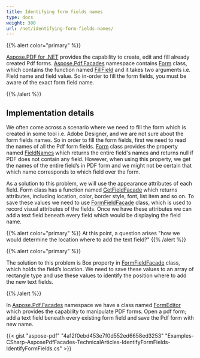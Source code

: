 ```yaml
---
title: Identifying form fields names
type: docs
weight: 300
url: /net/identifying-form-fields-names/
---
```


{{% alert color="primary" %}} 

[Aspose.PDF for .NET](/pdf/net/) provides the capability to create, edit and fill already created Pdf forms. [Aspose.Pdf.Facades](https://docs-qa.aspose.com/display/pdftemp/Aspose.Pdf.Facades+namespace) namespace contains [Form](http://www.aspose.com/api/net/pdf/aspose.pdf.facades/form) class, which contains the function named [FillField](http://www.aspose.com/api/net/pdf/aspose.pdf.facades/form/methods/fillfield/index) and it takes two arguments i.e. Field name and field value. So in-order to fill the form fields, you must be aware of the exact form field name.

{{% /alert %}} 
## **Implementation details**
We often come across a scenario where we need to fill the form which is created in some tool i.e. Adobe Designer, and we are not sure about the form fields names. So in order to fill the form fields, first we need to read the names of all the Pdf form fields. [Form](http://www.aspose.com/api/net/pdf/aspose.pdf.facades/form) class provides the property named [FieldNames](http://www.aspose.com/api/net/pdf/aspose.pdf.facades/form/properties/fieldnames) which returns the entire field's names and returns null if PDF does not contain any field. However, when using this property, we get the names of the entire field’s in PDF form and we might not be certain that which name corresponds to which field over the form.

As a solution to this problem, we will use the appearance attributes of each field. Form class has a function named [GetFieldFacade](http://www.aspose.com/api/net/pdf/aspose.pdf.facades/form/methods/getfieldfacade) which returns attributes, including location, color, border style, font, list item and so on. To save these values we need to use [FormFieldFacade](http://www.aspose.com/api/net/pdf/aspose.pdf.facades/FormFieldFacade) class, which is used to record visual attributes of the fields. Once we have these attributes we can add a text field beneath every field which would be displaying the field name.

{{% alert color="primary" %}} 
At this point, a question arises "how we would determine the location where to add the text field?"
{{% /alert %}} 


{{% alert color="primary" %}} 

The solution to this problem is Box property in [FormFieldFacade](http://www.aspose.com/api/net/pdf/aspose.pdf.facades/FormFieldFacade) class, which holds the field’s location. We need to save these values to an array of rectangle type and use these values to identify the position where to add the new text fields.

{{% /alert %}} 

In [Aspose.Pdf.Facades](https://docs-qa.aspose.com/display/pdftemp/Aspose.Pdf.Facades+namespace) namespace we have a class named [FormEditor](http://www.aspose.com/api/net/pdf/aspose.pdf.facades/FormEditor) which provides the capability to manipulate PDF forms. Open a pdf form; add a text field beneath every existing form field and save the Pdf form with new name.



{{< gist "aspose-pdf" "4a12f0ebd453e7f0d552ed6658ed3253" "Examples-CSharp-AsposePdfFacades-TechnicalArticles-IdentifyFormFields-IdentifyFormFields.cs" >}}
